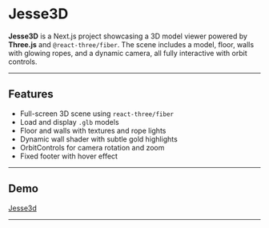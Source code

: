 # Jesse3D

**Jesse3D** is a Next.js project showcasing a 3D model viewer powered by **Three.js** and `@react-three/fiber`. The scene includes a model, floor, walls with glowing ropes, and a dynamic camera, all fully interactive with orbit controls.

---

## Features

- Full-screen 3D scene using `react-three/fiber`
- Load and display `.glb` models
- Floor and walls with textures and rope lights
- Dynamic wall shader with subtle gold highlights
- OrbitControls for camera rotation and zoom
- Fixed footer with hover effect

---

## Demo

 [Jesse3d](https://jesse3d.vercel.app/)

---
